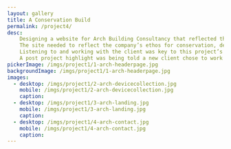 ```yaml
---
layout: gallery
title: A Conservation Build
permalink: /project4/
desc:
    Designing a website for Arch Building Consultancy that reflected their passion and experience within the historic built environment.
    The site needed to reflect the company’s ethos for conservation, design, quality, knowledge and service.
    Listening to and working with the client was key to this project’s success.
    A post project highlight was being told a new client chose to work with Arch BC ‘based on the strength of the design of their website’.
pickerImage: /imgs/project1/1-arch-headerpage.jpg
backgroundImage: /imgs/project1/1-arch-headerpage.jpg
images:
  - desktop: /imgs/project1/2-arch-devicecollection.jpg
    mobile: /imgs/project1/2-arch-devicecollection.jpg
    caption:
  - desktop: /imgs/project1/3-arch-landing.jpg
    mobile: /imgs/project1/3-arch-landing.jpg
    caption:
  - desktop: /imgs/project1/4-arch-contact.jpg
    mobile: /imgs/project1/4-arch-contact.jpg
    caption: 
---
```

